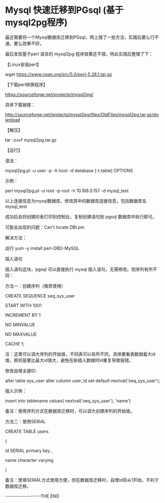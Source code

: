 # Mysql 快速迁移到PGsql (基于mysql2pg程序)

最近需要将一个Mysql数据库迁移到PGsql，网上搜了一些方法，实践后要么行不通，要么效果不好。

最后发现基于perl 语言的 mysql2pg 程序效果还不错，特此实践后整理了下：



【Linux安装perl】

wget https://www.cpan.org/src/5.0/perl-5.28.1.tar.gz



【下载perl转换程序】

https://sourceforge.net/projects/mysql2pg/

具体下载链接：

http://sourceforge.net/projects/mysql2pg/files/OldFiles/mysql2pg.tar.gz/download

 

【解压】

tar -zxvf mysql2pg.tar.gz

 

【运行】

语法：

mysql2pg.pl -u user -p -h host -d database [-t table] OPTIONS

 

示例：

perl mysql2pg.pl -u root -p root -h 10.168.5.157 -d mysql_test

以上连接信息为mysql数据库，修改其中的数据库连接信息，包括数据库名mysql_test

 

成功后会将创建的表打印到控制台，复制创建语句到 pgsql 数据库中执行即可。





可能会出现的问题：Can't locate DBI.pm

解决方法：

运行 yum -y install perl-DBD-MySQL  





插入语句

插入语句这块，pgsql 可以直接执行 mysql 插入语句，无需修改。但序列有所不同：

方法一：创建序列（推荐使用）

CREATE SEQUENCE seq_sys_user

START WITH 1001

INCREMENT BY 1

NO MINVALUE

NO MAXVALUE

CACHE 1;



注：这里可以调大序列的开始值，不同表可以有所不同，具体要看表数据最大id值，原则是要比最大id值大，避免在新插入数据时id重复导致报错。

修改自增主键ID:

alter table sys_user alter column user_id set default nextval('seq_sys_user');

插入示例：

insert into tablename values( nextval('seq_sys_user'), 'name')

备注：使用序列方式在数据库迁移时，可以调大创建序列的开始值。

 



方法二：使用SERIAL

CREATE TABLE users

(

id SERIAL primary key ,

name character varying

)

备注：使用SERIAL方式使用方便，但在数据库迁移时，自增id将从1开始，不利于数据库迁移。



------------------THE END
